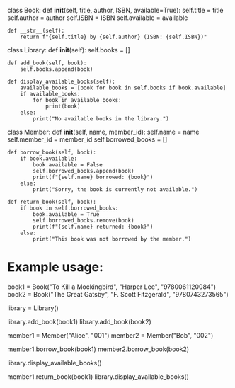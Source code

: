 class Book:
    def __init__(self, title, author, ISBN, available=True):
        self.title = title
        self.author = author
        self.ISBN = ISBN
        self.available = available

    def __str__(self):
        return f"{self.title} by {self.author} (ISBN: {self.ISBN})"

class Library:
    def __init__(self):
        self.books = []

    def add_book(self, book):
        self.books.append(book)

    def display_available_books(self):
        available_books = [book for book in self.books if book.available]
        if available_books:
            for book in available_books:
                print(book)
        else:
            print("No available books in the library.")

class Member:
    def __init__(self, name, member_id):
        self.name = name
        self.member_id = member_id
        self.borrowed_books = []

    def borrow_book(self, book):
        if book.available:
            book.available = False
            self.borrowed_books.append(book)
            print(f"{self.name} borrowed: {book}")
        else:
            print("Sorry, the book is currently not available.")

    def return_book(self, book):
        if book in self.borrowed_books:
            book.available = True
            self.borrowed_books.remove(book)
            print(f"{self.name} returned: {book}")
        else:
            print("This book was not borrowed by the member.")

# Example usage:
book1 = Book("To Kill a Mockingbird", "Harper Lee", "9780061120084")
book2 = Book("The Great Gatsby", "F. Scott Fitzgerald", "9780743273565")

library = Library()

library.add_book(book1)
library.add_book(book2)

member1 = Member("Alice", "001")
member2 = Member("Bob", "002")

member1.borrow_book(book1)
member2.borrow_book(book2)

library.display_available_books()

member1.return_book(book1)
library.display_available_books()
